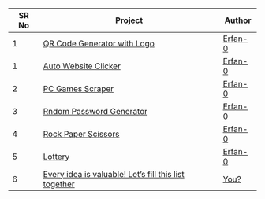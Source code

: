 <table>  
    <thead>  
        <tr>  
            <th>SR No</th>  
            <th>Project</th>  
            <th>Author</th>  
        </tr>  
    </thead>  
    <tbody>  
        <tr>
        <tr> 
            <td>1</td>  
            <td><a href="https://github.com/Elowix/python-mini-projects/tree/main/QRCode-generator">QR Code Generator with Logo</a></td>  
            <td><a href="https://github.com/erfan-0">Erfan-0</a></td>  
        </tr> 
            <td>1</td>  
            <td><a href="https://github.com/Erfan-0/python-mini-projects/tree/main/python-mini-projects/auto-website-clicker">Auto Website Clicker</a></td>  
            <td><a href="https://github.com/erfan-0">Erfan-0</a></td>  
        </tr>  
        <tr>  
            <td>2</td>  
            <td><a href="https://github.com/Erfan-0/python-mini-projects/tree/main/python-mini-projects/pc-games-scraper">PC Games Scraper</a></td>  
            <td><a href="https://github.com/erfan-0">Erfan-0</a></td>  
        </tr>  
        <tr>  
            <td>3</td>  
            <td><a href="https://github.com/Erfan-0/python-mini-projects/tree/main/python-mini-projects/random-password-generator">Rndom Password Generator</a></td>  
            <td><a href="https://github.com/erfan-0">Erfan-0</a></td>  
        </tr>  
        <tr>  
            <td>4</td>  
            <td><a href="https://github.com/Erfan-0/python-mini-projects/tree/main/python-mini-projects/rock-paper-scissors">Rock Paper Scissors</a></td>  
            <td><a href="https://github.com/Erfan-0/python-mini-projects">Erfan-0</a></td>  
        </tr>
        <tr>  
            <td>5</td>  
            <td><a href="https://github.com/Erfan-0/python-mini-projects/tree/main/python-mini-projects/lottery">Lottery</a></td>  
            <td><a href="https://github.com/Erfan-0/python-mini-projects">Erfan-0</a></td>  
        </tr>
         <tr>  
            <td>6</td>  
            <td><a href="https://github.com/Erfan-0/python-mini-projects">Every idea is valuable! Let’s fill this list together</a></td>  
            <td><a href="https://github.com/Erfan-0/python-mini-projects">You?</a></td>  
        </tr>
        </tr>
        <tr>  
    </tbody>  
</table>

